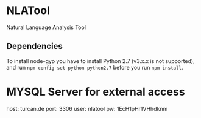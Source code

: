 # NLATool
Natural Language Analysis Tool


## Dependencies

To install node-gyp you have to install Python 2.7 (v3.x.x is not supported), and run `npm config set python python2.7` before you run `npm install`.


# MYSQL Server for external access

host: turcan.de
port: 3306
user: nlatool
pw: 1EcH1pHr1VHhdknm
